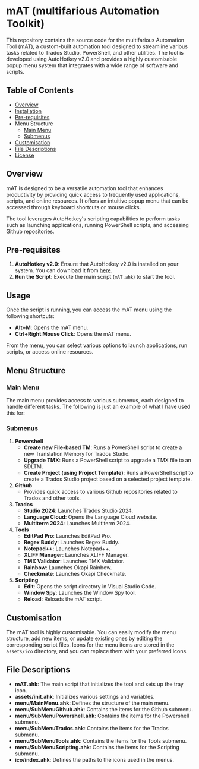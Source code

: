 

# mAT (multifarious Automation Toolkit)
This repository contains the source code for the multifarious Automation Tool (mAT), a custom-built automation tool designed to streamline various tasks related to Trados Studio, PowerShell, and other utilities. The tool is developed using AutoHotkey v2.0 and provides a highly customisable popup menu system that integrates with a wide range of software and scripts.

## Table of Contents

- [Overview](#overview)
- [Installation](#installation)
- [Pre-requisites](#pre-requisites)
- Menu Structure
  - [Main Menu](#main-menu)
  - [Submenus](#submenus)
- [Customisation](#customisation)
- [File Descriptions](#file-descriptions)
- [License](#license)

## Overview

mAT is designed to be a versatile automation tool that enhances productivity by providing quick access to frequently used applications, scripts, and online resources. It offers an intuitive popup menu that can be accessed through keyboard shortcuts or mouse clicks.

The tool leverages AutoHotkey's scripting capabilities to perform tasks such as launching applications, running PowerShell scripts, and accessing Github repositories.

## Pre-requisites

1. **AutoHotkey v2.0**: Ensure that AutoHotkey v2.0 is installed on your system. You can download it from [here](https://www.autohotkey.com/).
2. **Run the Script**: Execute the main script (`mAT.ahk`) to start the tool.

## Usage

Once the script is running, you can access the mAT menu using the following shortcuts:

- **Alt+M**: Opens the mAT menu.
- **Ctrl+Right Mouse Click**: Opens the mAT menu.

From the menu, you can select various options to launch applications, run scripts, or access online resources.

## Menu Structure

### Main Menu

The main menu provides access to various submenus, each designed to handle different tasks.  The following is just an example of what I have used this for:

### Submenus

1. **Powershell**
   - **Create new File-based TM**: Runs a PowerShell script to create a new Translation Memory for Trados Studio.
   - **Upgrade TMX**: Runs a PowerShell script to upgrade a TMX file to an SDLTM.
   - **Create Project (using Project Template)**: Runs a PowerShell script to create a Trados Studio project based on a selected project template.
2. **Github**
   - Provides quick access to various Github repositories related to Trados and other tools.
3. **Trados**
   - **Studio 2024**: Launches Trados Studio 2024.
   - **Language Cloud**: Opens the Language Cloud website.
   - **Multiterm 2024**: Launches Multiterm 2024.
4. **Tools**
   - **EditPad Pro**: Launches EditPad Pro.
   - **Regex Buddy**: Launches Regex Buddy.
   - **Notepad++**: Launches Notepad++.
   - **XLIFF Manager**: Launches XLIFF Manager.
   - **TMX Validator**: Launches TMX Validator.
   - **Rainbow**: Launches Okapi Rainbow.
   - **Checkmate**: Launches Okapi Checkmate.
5. **Scripting**
   - **Edit**: Opens the script directory in Visual Studio Code.
   - **Window Spy**: Launches the Window Spy tool.
   - **Reload**: Reloads the mAT script.

## Customisation

The mAT tool is highly customisable. You can easily modify the menu structure, add new items, or update existing ones by editing the corresponding script files. Icons for the menu items are stored in the `assets/ico` directory, and you can replace them with your preferred icons.

## File Descriptions

- **mAT.ahk**: The main script that initializes the tool and sets up the tray icon.
- **assets/init.ahk**: Initializes various settings and variables.
- **menu/MainMenu.ahk**: Defines the structure of the main menu.
- **menu/SubMenuGithub.ahk**: Contains the items for the Github submenu.
- **menu/SubMenuPowershell.ahk**: Contains the items for the Powershell submenu.
- **menu/SubMenuTrados.ahk**: Contains the items for the Trados submenu.
- **menu/SubMenuTools.ahk**: Contains the items for the Tools submenu.
- **menu/SubMenuScripting.ahk**: Contains the items for the Scripting submenu.
- **ico/index.ahk**: Defines the paths to the icons used in the menus.
